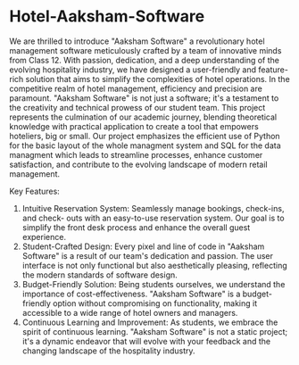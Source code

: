 # Hotel-Aaksham-Software
 We are thrilled to introduce "Aaksham Software" a revolutionary hotel management software meticulously crafted by a team of innovative minds from Class 12. With passion, dedication, and a deep understanding of the evolving hospitality industry, we have designed a user-friendly and feature-rich solution that aims to simplify the complexities of hotel operations. In the competitive realm of hotel management, efficiency and precision are paramount. "Aaksham Software" is not just a software; it's a testament to the creativity and technical prowess of our student team. This project represents the culmination of our academic journey, blending theoretical knowledge with practical application to create a tool that empowers hoteliers, big or small. Our project emphasizes the efficient use of Python for the basic layout of the whole managment system and SQL for the data managment which leads to streamline processes, enhance customer satisfaction, and contribute to the evolving landscape of modern retail management.
 
Key Features:

1. Intuitive Reservation System: Seamlessly manage bookings, check-ins, and check- outs with an easy-to-use reservation system. Our goal is to simplify the front desk process and enhance the overall guest experience.
2. Student-Crafted Design: Every pixel and line of code in "Aaksham Software" is a result of our team's dedication and passion. The user interface is not only functional but also aesthetically pleasing, reflecting the modern standards of software design.
3. Budget-Friendly Solution: Being students ourselves, we understand the importance of cost-effectiveness. "Aaksham Software" is a budget-friendly option without compromising on functionality, making it accessible to a wide range of hotel owners and managers.
4. Continuous Learning and Improvement: As students, we embrace the spirit of continuous learning. "Aaksham Software" is not a static project; it's a dynamic endeavor that will evolve with your feedback and the changing landscape of the hospitality industry.
